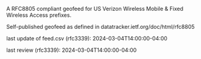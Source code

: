 

A RFC8805 compliant geofeed for US Verizon Wireless Mobile & Fixed Wireless Access prefixes.

Self-published geofeed as defined in datatracker.ietf.org/doc/html/rfc8805

last update of feed.csv (rfc3339): 2024-03-04T14:00:00-04:00

last review (rfc3339): 2024-03-04T14:00:00-04:00


